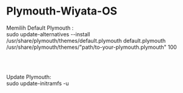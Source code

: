 # Plymouth-Wiyata-OS

Memilih Default Plymouth : </br>
sudo update-alternatives --install /usr/share/plymouth/themes/default.plymouth default.plymouth /usr/share/plymouth/themes/"path/to-your-plymouth.plymouth" 100

</br></br>

Update Plymouth: </br>
sudo update-initramfs -u
